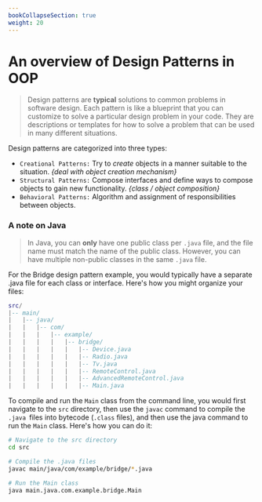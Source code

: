 ```yaml
---
bookCollapseSection: true
weight: 20
---
```


# An overview of Design Patterns in OOP

> Design patterns are **typical** solutions to common problems in software design. Each pattern is like a blueprint that you can customize to solve a particular design problem in your code. They are descriptions or templates for how to solve a problem that can be used in many different situations.

Design patterns are categorized into three types:

- `Creational Patterns:` Try to *create* objects in a manner suitable to the situation. _{deal with object creation mechanism}_
- `Structural Patterns:` Compose interfaces and define ways to compose objects to gain new functionality. _{class / object composition}_
- `Behavioral Patterns:` Algorithm and assignment of responsibilities between objects.

### A note on Java

> In Java, you can **only** have one public class per `.java` file, and the file name must match the name of the public class. However, you can have multiple non-public classes in the same `.java` file.

For the Bridge design pattern example, you would typically have a separate .java file for each class or interface. Here's how you might organize your files:

```lua
src/
|-- main/
|   |-- java/
|   |   |-- com/
|   |   |   |-- example/
|   |   |   |   |-- bridge/
|   |   |   |   |   |-- Device.java
|   |   |   |   |   |-- Radio.java
|   |   |   |   |   |-- Tv.java
|   |   |   |   |   |-- RemoteControl.java
|   |   |   |   |   |-- AdvancedRemoteControl.java
|   |   |   |   |   |-- Main.java
```

To compile and run the `Main` class from the command line, you would first navigate to the `src` directory, then use the `javac` command to compile the `.java `files into bytecode (`.class` files), and then use the java command to run the `Main` class. Here's how you can do it:

```bash
# Navigate to the src directory
cd src

# Compile the .java files
javac main/java/com/example/bridge/*.java

# Run the Main class
java main.java.com.example.bridge.Main
```


